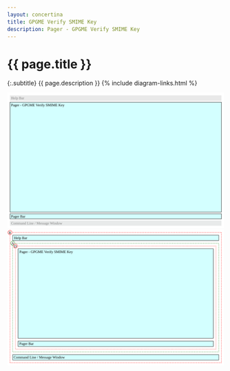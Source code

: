 ```yaml
---
layout: concertina
title: GPGME Verify SMIME Key
description: Pager - GPGME Verify SMIME Key
---
```


# {{ page.title }}

{:.subtitle}
{{ page.description }}
{% include diagram-links.html %}

![s-pager-gpgme-verify-smime-key](images/s-pager-gpgme-verify-smime-key.svg)
![l-pager-gpgme-verify-smime-key](images/l-pager-gpgme-verify-smime-key.svg)
